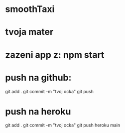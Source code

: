 # smoothTaxi
# tvoja mater

# zazeni app z: npm start

# push na github:
git add .
git commit -m "tvoj ocka"
git push

# push na heroku
git add .
git commit -m "tvoj ocka"
git push heroku main
